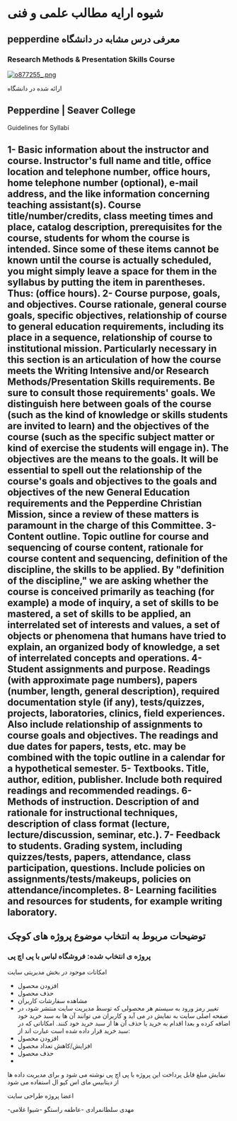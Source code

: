 # شیوه ارایه مطالب علمی و فنی
## pepperdine معرفی درس مشابه در دانشگاه
### Research Methods & Presentation Skills Course

<a href="http://www.upsara.com/viewer.php?file=o877255_.png"><img src="http://www.upsara.com/images/o877255__thumb.png" border="0" alt="o877255_.png" title="o877255_.png" /></a>

ارائه شده در دانشگاه

Pepperdine | Seaver College
-------------------
Guidelines for Syllabi

1- Basic information about the instructor and course. Instructor's full name and title, office location and telephone number, office hours, home telephone number (optional), e-mail address, and the like information concerning teaching assistant(s). Course title/number/credits, class meeting times and place, catalog description, prerequisites for the course, students for whom the course is intended. Since some of these items cannot be known until the course is actually scheduled, you might simply leave a space for them in the syllabus by putting the item in parentheses. Thus: (office hours).
2- Course purpose, goals, and objectives. Course rationale, general course goals, specific objectives, relationship of course to general education requirements, including its place in a sequence, relationship of course to institutional mission. Particularly necessary in this section is an articulation of how the course meets the Writing Intensive and/or Research Methods/Presentation Skills requirements. Be sure to consult those requirements' goals. We distinguish here between goals of the course (such as the kind of knowledge or skills students are invited to learn) and the objectives of the course (such as the specific subject matter or kind of exercise the students will engage in). The objectives are the means to the goals. It will be essential to spell out the relationship of the course's goals and objectives to the goals and objectives of the new General Education requirements and the Pepperdine Christian Mission, since a review of these matters is paramount in the charge of this Committee.
3- Content outline. Topic outline for course and sequencing of course content, rationale for course content and sequencing, definition of the discipline, the skills to be applied. By "definition of the discipline," we are asking whether the course is conceived primarily as teaching (for example) a mode of inquiry, a set of skills to be mastered, a set of skills to be applied, an interrelated set of interests and values, a set of objects or phenomena that humans have tried to explain, an organized body of knowledge, a set of interrelated concepts and operations.
4- Student assignments and purpose. Readings (with approximate page numbers), papers (number, length, general description), required documentation style (if any), tests/quizzes, projects, laboratories, clinics, field experiences. Also include relationship of assignments to course goals and objectives. The readings and due dates for papers, tests, etc. may be combined with the topic outline in a calendar for a hypothetical semester.
5- Textbooks. Title, author, edition, publisher. Include both required readings and recommended readings.
6- Methods of instruction. Description of and rationale for instructional techniques, description of class format (lecture, lecture/discussion, seminar, etc.).
7- Feedback to students. Grading system, including quizzes/tests, papers, attendance, class participation, questions. Include policies on assignments/tests/makeups, policies on attendance/incompletes.
8- Learning facilities and resources for students, for example writing laboratory.
---------------------------

## توضیحات مربوط به انتخاب موضوع پروژه های کوچک
### پروژه ی انتخاب شده: فروشگاه لباس با پی اچ پی

امکانات موجود در بخش مدیریتی سایت

- افزودن محصول
- حذف محصول
- مشاهده سفارشات کاربران
- تغییر رمز ورود به سیستم
هر محصولی که توسط مدیریت سایت منتشر شود، در صفحه اصلی سایت به نمایش در می آید و کاربران
می توانند آن ها به سبد خرید خود اضافه کرده و بعدا اقدام به خرید یا حذف آن ها از سبد خرید خود کنند.
امکاناتی که در سبد خرید قرار داده شده است عبارت اند از:
- افزودن محصول
- افزایش/کاهش تعداد محصول
- حذف محصول
-
نمایش مبلغ قابل پرداخت
این پروژه با پی اچ پی نوشته می شود و برای مدیریت داده ها از دیتابیس
 مای اس کیو ال استفاده می شود
 
 اعضا پروژه طراحی سایت 
 
 -مهدی سلطانمرادی
 -عاطفه راستگو
 -شیوا غلامی

